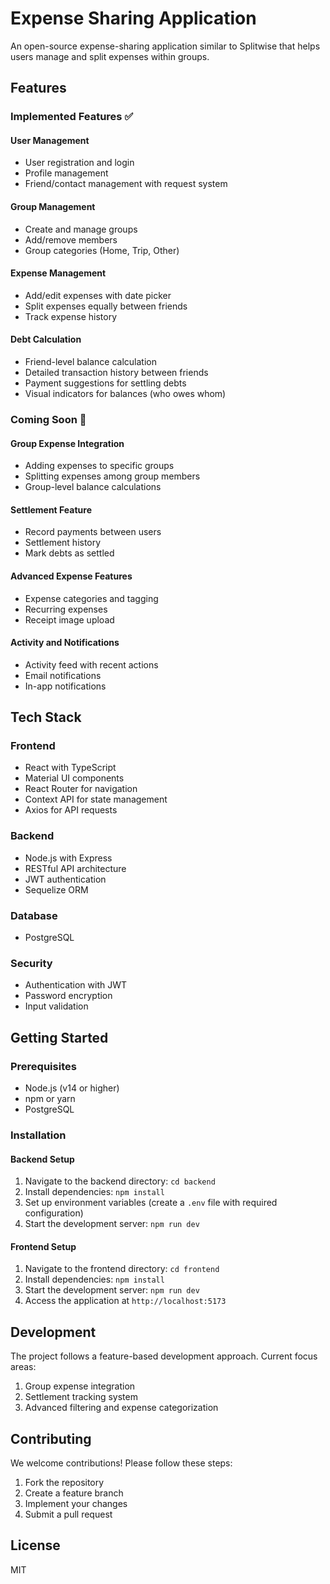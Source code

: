 # Expense Sharing Application

An open-source expense-sharing application similar to Splitwise that helps users manage and split expenses within groups.

## Features

### Implemented Features ✅

#### User Management
- User registration and login
- Profile management
- Friend/contact management with request system

#### Group Management
- Create and manage groups
- Add/remove members
- Group categories (Home, Trip, Other)

#### Expense Management
- Add/edit expenses with date picker
- Split expenses equally between friends
- Track expense history

#### Debt Calculation
- Friend-level balance calculation
- Detailed transaction history between friends
- Payment suggestions for settling debts
- Visual indicators for balances (who owes whom)

### Coming Soon 🚀

#### Group Expense Integration
- Adding expenses to specific groups
- Splitting expenses among group members
- Group-level balance calculations

#### Settlement Feature
- Record payments between users
- Settlement history
- Mark debts as settled

#### Advanced Expense Features
- Expense categories and tagging
- Recurring expenses
- Receipt image upload

#### Activity and Notifications
- Activity feed with recent actions
- Email notifications
- In-app notifications

## Tech Stack

### Frontend
- React with TypeScript
- Material UI components
- React Router for navigation
- Context API for state management
- Axios for API requests

### Backend
- Node.js with Express
- RESTful API architecture
- JWT authentication
- Sequelize ORM

### Database
- PostgreSQL

### Security
- Authentication with JWT
- Password encryption
- Input validation

## Getting Started

### Prerequisites
- Node.js (v14 or higher)
- npm or yarn
- PostgreSQL

### Installation

#### Backend Setup
1. Navigate to the backend directory: `cd backend`
2. Install dependencies: `npm install`
3. Set up environment variables (create a `.env` file with required configuration)
4. Start the development server: `npm run dev`

#### Frontend Setup
1. Navigate to the frontend directory: `cd frontend`
2. Install dependencies: `npm install`
3. Start the development server: `npm run dev`
4. Access the application at `http://localhost:5173`

## Development

The project follows a feature-based development approach. Current focus areas:
1. Group expense integration
2. Settlement tracking system
3. Advanced filtering and expense categorization

## Contributing

We welcome contributions! Please follow these steps:
1. Fork the repository
2. Create a feature branch
3. Implement your changes
4. Submit a pull request

## License

MIT